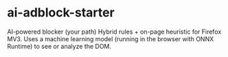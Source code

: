 # ai-adblock-starter
 AI-powered blocker (your path) Hybrid rules + on-page heuristic for Firefox MV3. Uses a machine learning model (running in the browser with ONNX Runtime) to see or analyze the DOM.
